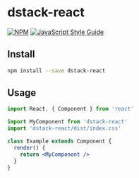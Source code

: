 # dstack-react

>

[![NPM](https://img.shields.io/npm/v/dstack-react.svg)](https://www.npmjs.com/package/dstack-web-components) [![JavaScript Style Guide](https://img.shields.io/badge/code_style-standard-brightgreen.svg)](https://standardjs.com)

## Install

```bash
npm install --save dstack-react
```

## Usage

```jsx
import React, { Component } from 'react'

import MyComponent from 'dstack-react'
import 'dstack-react/dist/index.css'

class Example extends Component {
  render() {
    return <MyComponent />
  }
}
```
